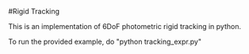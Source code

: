 #Rigid Tracking

This is an implementation of 6DoF photometric rigid tracking in python.

To run the provided example, do "python tracking_expr.py"
